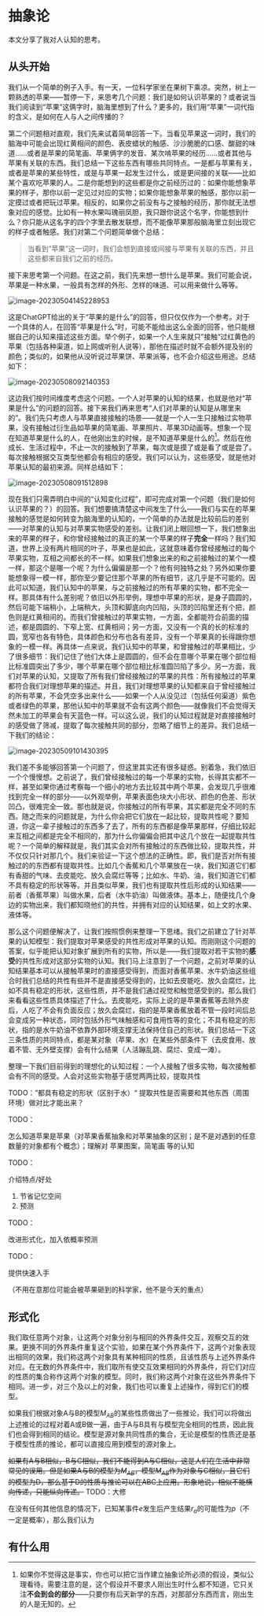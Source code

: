# 抽象论

本文分享了我对人认知的思考。

## 从头开始

我们从一个简单的例子入手。有一天，一位科学家坐在果树下乘凉。突然，树上一颗熟透的苹果——暂停一下，来思考几个问题：我们是如何认识苹果的？或者说当我们阅读到“苹果”这俩字时，脑海里想到了什么？更多的，我们用“苹果”一词代指的含义，是如何在人与人之间传播的？

第二个问题相对直观，我们先来试着简单回答一下。当看见苹果这一词时，我们的脑海中可能会出现红黄相间的颜色、表皮蜡状的触感、沙沙脆脆的口感、酸甜的味道……或者是苹果的简笔画、苹果俩字的发音、某次啃苹果的经历……或者其他与苹果有关联的东西。我们总结一下这些东西有哪些共同特点。一是都与苹果有关，或者是苹果的某些特性，或是与苹果一起发生过什么，或是更间接的关联——比如某个喜欢吃苹果的人。二是你能想到的这些都是你之前经历过的：如果你能想象苹果的样子，那你以前一定见过对应的实物；如果你能想象苹果的触感，那你以前一定摸过或者把玩过苹果。相反的，如果你之前没有与之接触的经历，那你就无法想象对应的感觉。比如有一种水果叫瑰丽凤胆，我只跟你说这个名字，你能想到什么？你只能从这名字的四个字里去散发联想，而不能像苹果那般脑海里立刻出现它的样子或者触感。我们对第二个问题简单做个总结：

> 当看到“苹果”这一词时，我们会想到直接或间接与苹果有关联的东西，并且这些都来自我们之前的经历。

接下来思考第一个问题。在这之前，我们先来想一想什么是苹果。我们可能会说，苹果是一种水果，一般具有怎样的外形、怎样的味道、可以用来做什么等等。

![image-20230504145228953](./README.assets/image-20230504145228953.png)

这是ChatGPT给出的关于“苹果的是什么”的回答，但只仅仅作为一个参考。对于一个具体的人，在回答“苹果是什么”时，可能不能给出这么全面的回答，他只能根据自己的认知来描述这些方面。举个例子，如果一个人生来就只”接触“过红黄色的苹果（包括各种渠道，如上网或听别人说等），那他在描述时就不会额外提及别的颜色；类似的，如果他从没听说过苹果饼、苹果派等，也不会介绍这些用途。总结如下：

![image-20230508092140353](./README.assets/image-20230508092140353.png)

这边我们按时间维度考虑这个问题。一个人对苹果的认知的结果，也就是他对“苹果是什么”的问题的回答。接下来我们再来思考“人们对苹果的认知是从哪里来的”。我们先只考虑人与苹果直接接触的场景——就是一个人一生只接触过实物苹果，没有接触过衍生品如苹果的简笔画、苹果照片、苹果3D动画等。想象一个现在知道苹果是什么的人，在他刚出生的时候，是不知道苹果是什么的[^无知预设]。然后在他成长、生活过程中，不止一次的接触到了苹果，每次或是摸了或是看了或是尝了。每次接触根据交互类型他都会有相应的感受。我们可以认为，这些感受，就是他对苹果认知的最初来源。同样总结如下：

![image-20230508091512898](./README.assets/image-20230508091512898.png)

现在我们只需弄明白中间的“认知变化过程”，即可完成对第一个问题（我们是如何认识苹果的？）的回答。我们想要搞清楚这中间发生了什么——我们与实在的苹果接触的感觉是如何转变为脑海里的认知的，一个简单的办法就是比较前后的差别——对苹果的认知与对苹果实物感受的差别。让我们闭上眼回想一下，我们想象出来的苹果的样子，和你曾经接触过的真正的某一个苹果的样子**完全**一样吗？我们知道，世界上没有两片相同的叶子，苹果也是如此，这就意味着你曾经接触过的每个苹果实物，互相之间都长的不一样。如果我们想象出来的和之前接触过的某个一模一样，那这个是哪一个呢？为什么偏偏是那一个？他有何独特之处？另外如果你要能想象得一模一样，那你至少要记住那个苹果的所有细节，这几乎是不可能的。因此可以知道，我们认知中的苹果，与之前接触过的所有苹果的实物，都不完全一样。那具体有什么差别呢？依旧以外形举例，理想中苹果的形状，是身子圆圆的，然后可能下端稍小，上端稍大，头顶和脚底向内凹陷，头顶的凹陷里还有个把，颜色则是红黄相间的。而我们曾接触过的苹果实物，一方面，全都能符合前面的描述，都是圆圆的、下窄上宽、红黄相间；另一方面，又没有一个真的长的标准的圆，宽窄也各有特色，具体颜色和分布也各有差异，没有一个苹果真的长得跟你想象的一模一样。再具体一点来说，我们认知中的苹果，和曾接触过的苹果相比，少了很多细节：我们记住了他们大体上是圆圆的，但不会在意哪个苹果在哪个部位相比标准圆突出了多少，哪个苹果在哪个部位相比标准圆凹陷了多少。另一方面，我们对苹果的认知，又提取了所有我们曾经接触过的苹果的共性：所有接触过的苹果都符合我们对理想苹果的描述。并且，我们对理想苹果的认知都来自于曾经接触过的所有苹果，不会凭空多出来什么——如果一个人从没见过（包括任何渠道）紫色或者绿色的苹果，那他认知中的苹果就不会有这两个颜色——就像我们不会觉得天然未加工的苹果会有天蓝色一样。可以这么说，我们的认知过程就是对直接接触时的感受做了筛减，提取了每次接触共同的部分，忽略了细节上的差异。我们总结一下我们的结论：

![image-20230509101430395](./README.assets/image-20230509101430395.png)

我们差不多能够回答第一个问题了，但这里其实还有很多疑惑。别着急，我们依旧一个个慢慢想。之前说了，我们曾经接触过的每一个苹果的实物，长得其实都不一样，甚至如果你通过考察每一个细小的地方去比较其中两个苹果，会发现几乎很难找到完全一样的部分——以外观举例，苹果表面色块大小形状、颜色的色差、形状凹凸，很难完全一致。那也就是说，你接触过的所有苹果，其实都是完全不同的东西。随之而来的问题就是，为什么你会把它们放在一起比较，提取共性呢？要知道，你这一辈子接触过的东西多了去了，所有的东西都是像苹果那样，仔细比较起来互相之间都是完全不相同的，那为什么你偏偏会把其中这几个放在一起提取共性呢？一个简单的解释就是，我们其实会对所有接触过的东西做比较，提取共性，并不仅仅只针对那几个。我们来验证一下这个想法的正确性。即，我们是否对所有接触过的的东西都有提取共性。比如几个香蕉和几个苹果放在一块，我们知道它们都有香甜的气味、去皮能吃、放久会腐烂等等；比如水、牛奶、油，我们知道它们都不具有稳定的形状等等。并且类似苹果，我们也有提取共性后形成的认知结果——前者（香蕉苹果）叫做水果，后者（水牛奶油）叫做液体。基本上，随便找几个身边的实物出来，我们都知晓他们的共性，并拥有对应的认知结果，如上文的水果、液体等。

那么这个问题便解决了，让我们按照惯例来整理一下思绪。我们之前建立了针对苹果的认知模型：我们提取对苹果感受的共性形成对苹果的认知。而刚刚这个问题的答案，似乎能把认知对象扩展到所有的实物，所以是——我们提取对若干实物的**感受**的共性形成对这部分实物的认知。我们马上注意到了一个问题，之前对苹果的认知结果基本可以从接触苹果时的直接感受得到，而面对香蕉苹果、水牛奶油这些组合时我们总结的共性有些并不是直接感受得到的，比如去皮能吃、放久会腐烂，比如不具有稳定的形状，这些性质，并不是我们通过视觉和触觉感受到的。那么我们来看看这些性质具体描述了什么。去皮能吃，实际上说的是苹果香蕉等去除外皮后，人吃了不会有负面反应；放久会腐烂，指的是苹果香蕉放着不管一段时间后总会变成另一种状态，同时包括外形气味触感和可食用性等的变化；不具有稳定的形状，指的是水牛奶油不依靠外部环境支撑无法保持住自己的形状。我们总结一下这三条性质的共同特点，都是某对象（苹果、水）在某些外部条件下（去皮食用、放着不管、无外壁支撑）会有什么结果（人活蹦乱跳、腐烂、变成一滩）。

整理一下我们目前得到的理想化的认知过程：一个人接触了很多实物，每次接触都会有不同的感受。人会对这些实物基于感觉两两比较，提取共性

TODO：”都具有稳定的形状（区别于水）“ 提取共性是否需要和其他东西（周围环境）做对比才能出来？

TODO：

怎么知道苹果是苹果（对苹果香蕉抽象和对苹果抽象的区别；是不是对遇到的任意数量的对象都有个概念）；理解对 苹果图案，简笔画 等的认知

TODO：

介绍特点/好处

1. 节省记忆空间
2. 预测

TODO：

改进形式化，加入依概率预测

TODO：

提供快速入手

（不用在意那位可能会被苹果砸到的科学家，他不是今天的重点）

[^无知预设]:如果你不觉得这是事实，你也可以把它当作建立抽象论所必须的假设，类似公理看待。需要注意的是，这个假设并不要求人刚出生时什么都不知道，它只关注**不会到会的部分**——只要你有后天新学的东西，对那部分东西而言，刚出生的人是无知的。

## 形式化

我们取任意两个对象，让这两个对象分别与相同的外界条件交互，观察交互的效果。更换不同的外界条件重复这个实验，如果在某个外界条件下，这两个对象表现出相同的效果，我们称这两个对象具有某种相同的性质，且该性质与上述外界条件对应。在无数的外界条件中，我们取所有使交互效果相同的外界条件，将它们对应的性质的集合称作这两个对象的模型。同时，我们称这两个对象在这些外界条件下相同。进一步，对三个及以上的对象，我们也可以重复上述操作，得到它们的模型。

如果我们根据对象A与B的模型$M_{AB}$的某些性质做出了一些推论，我们可以将做出上述推论的过程对着A或B做一遍，由于A与B具有与模型完全相同的性质，因此我们也会得到相同的结论。模型是源对象共同性质的集合，无论是模型的性质还是基于模型性质的推论，都可以直接应用到模型的源对象上。

~~如果有A与B相似，B与C相似，我们不能得到A与C相似，这是人们在生活中非常常见的误用。但是如果A与B的模型为$M_{AB}$，模型$M_{AB}$作为对象与C相似，且它们的模型为D，那么基于D的性质与推论可以在ABC上应用。形象地说，相似不能横向传递，只能纵向传递。~~ TODO：大修

在没有任何其他信息的情况下，已知某事件$e$发生后产生结果$r_a$的可能性为$p$（不一定是概率），那么我们认为

## 有什么用
